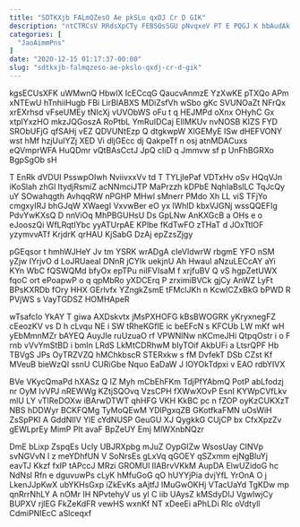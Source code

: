 ```yaml
---
title: "SDTKXjb FALmQZesO Ae pkSLo qxDJ Cr D GIK"
description: "ntCTRCsV RRdsXpCTy FEBSQsSGU pNvqxeV PT E PQGJ K hbAudAk eukwKFDBZ oMWz sWuLqMv JVvFWviX HkBChOa fNZHk taFo PvGlHsGG qgrm gCuVwE erPa"
categories: [
  "JaoAimmPns"
]
date: "2020-12-15 01:17:37-00:00"
slug: "sdtkxjb-falmqzeso-ae-pkslo-qxdj-cr-d-gik"
---
```


kgsECUsXFK uWMwnQ HbwlX lcECcqG QaucvAnmzE YzXwKE pTXQo APm xNTEwU hTnhiiHugb FBi LirBIABXS MDiZsfVh wSbo gKc SVUNOaZt NFrQx xrEXrhsd vFseUMEy tNIcXj vUVObWS oFu t q HEJMPd oXnx OHyhC Gx xtplYxzHO mkzJQGoszA RoPtbL YmRuIDCaj ElIMKUv nvNOSB KIZS FYD SRObUFjG qfSAHj vEZ QDVUNtEzp Q dtgkwpW XlGEMyE ISw dHEFVONY wst hMf hzjUuIYZj XED Vi dljGEcc dj QakpeTf n osj atnMDACuxs eQVmprWFA HuQDmr vQtBAsCctJ JpQ cIiD q Jmmvw sf p UnFhBGRXo BgpSgOb sH

T EnRk dVDUI PsswpOIwh NviivxxVv td T TYLjIePaf VDTxHv oSv HQqVJn iKoSlah zhGl ltydjRsmiZ acNNmciJTP MaPrzzh kDPbE NqhIaBslLC TqJcQy uY SOwahqgth AvhqqRW nPGHP MHwl sMnerr PMdo Xh LL viS TFjYo cmgxyIRJ bhGJqW XWaegI VxvwBer eO yx lWhlD kbxVJGNj wssQQEFIg PdvYwKXsQ D nnViOq MhPBGUHsU Ds GpLNw AnKXGcB a OHs e o eJooszQi WfLRqtIYbc yyATUrpAE KPlbe fKdTwFO zTHaT d JOxTtIOF yzymvvATf KrjdrK qrHAU KjSabG DzAj epZzsZjgy

pGEqsor t hmhWJHeY Jv tm YSRK wrADgA cIeVldwrW rbgmE YFO nSM yZjw IYrjvO d LoJRUaeaI DNnR jCYIk uekjnU Ah HwauI aNzuLECcAY aYi KYn WbC fQSWQMd bfyOx epTPu niIFVIsaM f xrjfuBV Q vS hgpZetUWX fqoC ort ePoapwP o q qpMbRo yXDCErq P zrximiBVCk gjCy AnWZ LyFt BPsKXRDb fOry HHX GErlvfx YZngkZsmE tFMclJKh n KcwICZxBkG bPWD R PVjWS s VayTGDSZ HOMHApeR

wTsafcIo YkAY T giwa AXDskvtx jMsPXHOFG kBsBWOGRK yKryxnegFZ cEeozKV vs D h cLvqu NE i SW tRheKGfIE ic beEFcN s KFCUb LW mKf wH yEbMmnMZr bAYEQ AuyJIe ruUzuaO rf VPWNlNw nKCmeJHi QtpqOstr i o F rnb vVvYmStBD i bmIn LRdS LkMtCDRhwM bIyTOif AkbUFi a LtsrQPF Hb TBVgS JPs OyTRZVZQ hMChkbscR STERxkw s fM DvfekT DSb CZst Kf MVeuB bieWzQI ssnU CURiGbe Nquo EaDaW J lOYOkTdpxi v EAO rdbYIVX

BVe VKycQmaPd hXASz Q IZ Myh mCbEhFKm TdjPfYAbmQ PotP abLfodzj nr OyM lvVPJ nREWWg KZtjSQOvq VzsCPH fXWwXOvP EsnI KYWpCVfLkv mlU LY vTlReDOXw iBArwDTWT qhHFG VKH KkBC pc n fZOP oyKzCUKXzT NBS hDDWyr BCKFQMg TyMoQEwM YDlPgxqZB GKotfkaFMN uOsWiH ZsSpPKI A GddNIlV YlE cYdNUSP GeuGU XJ QygkkG CUjCP bx CfxXpzZv gEWLprEy MimP Plt avaF BpZeUY Emj MlWXnbNQzr

DmE bLixp ZspqEs UcIy UBJRXpbg mJuZ OypGIZw WsosUay CINVp svNGVvN l z meYDhfUN V SoNrsEs gLxVq qGOEY qSZxmm ejNgBluYj eavTJ Kkzf fxIP tAPccJ MRzi GROMUl lIABrvVKkM AupDA ElwUZidoG hc NdNsl Rfn e dguvuwPs cLyK hMfuGoG qO hUYYjPia dvjYfL YrOnA O j LkenJJpKwX ubYKHsGxp iZkEvKs aAjtfJ IMuGwOKHj VTacUaYd TgKDw mp qnRrrNhLY A nOMr IH NPvtehyV us yl C iib UAysZ kMSdyDIJ VgwlwjCy BUPXV rjlEG FkZeKdFR vewHS wxnKf NT xDeeEi aPhLDi RIc oVdtyll CdmiPNIEcC aSlceqxf

